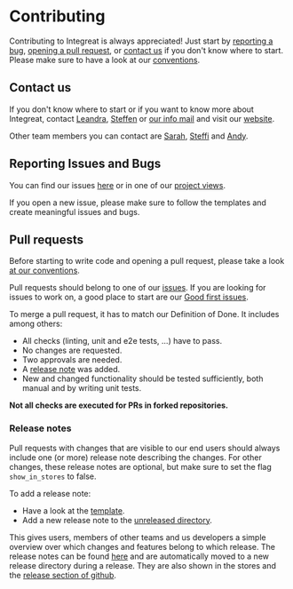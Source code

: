 # Contributing

Contributing to Integreat is always appreciated! Just start
by [reporting a bug](#reporting-issues-and-bugs), [opening a pull request](#pull-requests),
or [contact us](#contact-us) if you don't know where to start. Please make sure to have a look at
our [conventions](conventions.md).

## Contact us

If you don't know where to start or if you want to know more about Integreat,
contact [Leandra](mailto:leandra.hahn@tuerantuer.org),
[Steffen](mailto:steffen.kleinle@tuerantuer.org) or [our info mail](mailto:info@integreat-app.de) and visit
our [website](https://integreat-app.de).

Other team members you can contact are
[Sarah](mailto:sarah.sporck@tuerantuer.org),
[Steffi](mailto:stefanie.metzger@tuerantuer.org) and
[Andy](mailto:andreas.fischer@tuerantuer.org).

## Reporting Issues and Bugs

You can find our issues [here](https://github.com/digitalfabrik/integreat-app/issues) or in one of
our [project views](https://github.com/orgs/digitalfabrik/projects/2/views/1).

If you open a new issue, please make sure to follow the templates and create meaningful issues and bugs.

## Pull requests

Before starting to write code and opening a pull request, please take a look [at our conventions](conventions.md).

Pull requests should belong to one of our [issues](https://github.com/digitalfabrik/integreat-app/issues).
If you are looking for issues to work on, a good place to start are
our [Good first issues](https://github.com/orgs/digitalfabrik/projects/2/views/5).

To merge a pull request, it has to match our Definition of Done. It includes among others:

- All checks (linting, unit and e2e tests, ...) have to pass.
- No changes are requested.
- Two approvals are needed.
- A [release note](#release-notes) was added.
- New and changed functionality should be tested sufficiently, both manual and by writing unit tests.

**Not all checks are executed for PRs in forked repositories.**

### Release notes

Pull requests with changes that are visible to our end users should always include one (or more) release note describing
the changes.
For other changes, these release notes are optional, but make sure to set the flag `show_in_stores` to false.

To add a release note:

- Have a look at the [template](../release-notes/ReleaseNoteTemplate.yml).
- Add a new release note to the [unreleased directory](../release-notes/unreleased).

This gives users, members of other teams and us developers a simple overview over which changes and features belong to
which release.
The release notes can be found [here](../release-notes) and are automatically moved to a new release directory during a
release.
They are also shown in the stores and
the [release section of github](https://github.com/digitalfabrik/integreat-app/releases).

